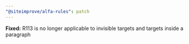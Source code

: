 ```yaml
---
"@siteimprove/alfa-rules": patch
---
```


**Fixed:** R113 is no longer applicable to invisible targets and targets inside a paragraph
